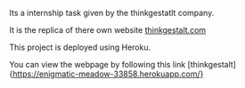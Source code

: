 Its a internship task given by the thinkgestatlt company.

It is the replica of there own website [thinkgestalt.com](https://thinkgestalt.com)

This project is deployed using Heroku.

You can view the webpage by following this link [thinkgestalt]{https://enigmatic-meadow-33858.herokuapp.com/}
